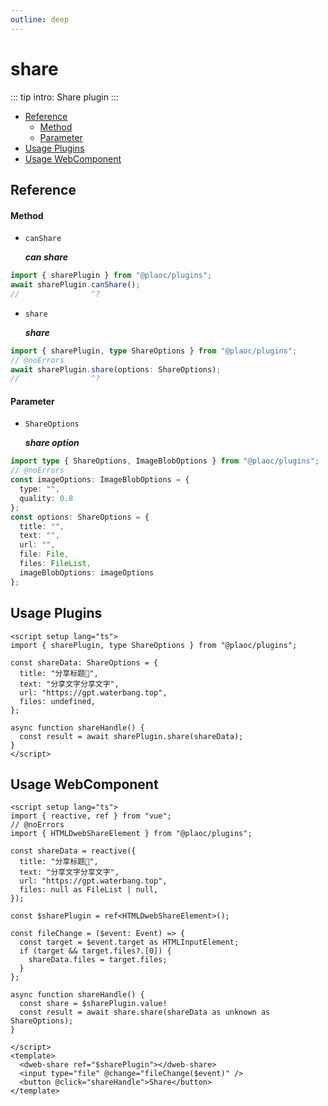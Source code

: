 ```yaml
---
outline: deep
---
```


# share

<Badges name="@plaoc/plugins" />
<Platform supports="iOS,Android" />

::: tip intro:
Share plugin
:::

- [Reference](#reference)
  - [Method](#method)
  - [Parameter](#parameter)
- [Usage Plugins](#usage-plugins)
- [Usage WebComponent](#usage-webcomponent)

## Reference

#### Method

- `canShare`
  
  **_can share_**

```ts twoslash
import { sharePlugin } from "@plaoc/plugins";
await sharePlugin.canShare();
//                ^?
```

- `share`

  **_share_**

```ts twoslash
import { sharePlugin, type ShareOptions } from "@plaoc/plugins";
// @noErrors
await sharePlugin.share(options: ShareOptions);
//                ^?
```

#### Parameter
- `ShareOptions`

  **_share option_**

```ts twoslash
import type { ShareOptions, ImageBlobOptions } from "@plaoc/plugins";
// @noErrors
const imageOptions: ImageBlobOptions = {
  type: "",
  quality: 0.8
};
const options: ShareOptions = {
  title: "",
  text: "",
  url: "",
  file: File,
  files: FileList,
  imageBlobOptions: imageOptions
};
```

## Usage Plugins

```vue twoslash
<script setup lang="ts">
import { sharePlugin, type ShareOptions } from "@plaoc/plugins";

const shareData: ShareOptions = {
  title: "分享标题🍉",
  text: "分享文字分享文字",
  url: "https://gpt.waterbang.top",
  files: undefined,
};

async function shareHandle() {
  const result = await sharePlugin.share(shareData);
}
</script>
```

## Usage WebComponent

```vue twoslash
<script setup lang="ts">
import { reactive, ref } from "vue";
// @noErrors
import { HTMLDwebShareElement } from "@plaoc/plugins";

const shareData = reactive({
  title: "分享标题🍉",
  text: "分享文字分享文字",
  url: "https://gpt.waterbang.top",
  files: null as FileList | null,
});

const $sharePlugin = ref<HTMLDwebShareElement>();

const fileChange = ($event: Event) => {
  const target = $event.target as HTMLInputElement;
  if (target && target.files?.[0]) {
    shareData.files = target.files;
  }
};

async function shareHandle() {
  const share = $sharePlugin.value!
  const result = await share.share(shareData as unknown as ShareOptions);
}

</script>
<template>
  <dweb-share ref="$sharePlugin"></dweb-share>
  <input type="file" @change="fileChange($event)" />
  <button @click="shareHandle">Share</button>
</template>
```
